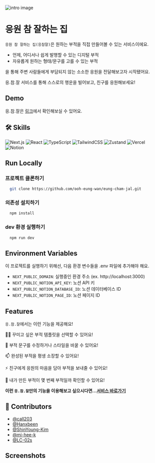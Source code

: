 ![intro image](https://github.com/ooh-eung-wan/eung-cham-jal/blob/main/public/img/og-image.png?raw=true)

# 응원 참 잘하는 집

`응원 참 잘하는 집(응참잘)`은 원하는 부적을 직접 만들어볼 수 있는 서비스이에요.

- 언제, 어디서나 쉽게 발행할 수 있는 디지털 부적
- 자유롭게 원하는 형태/문구를 고를 수 있는 부적

을 통해 주변 사람들에게 부담되지 않는 소소한 응원을 전달해보고자 시작됐어요.

응.참.잘 서비스를 통해 스스로의 행운을 빌어보고, 친구를 응원해보세요!

## Demo

응.참.잘은 [링크](https://eung-cham-jal.vercel.app/)에서 확인해보실 수 있어요.

## 🛠 Skills

![Next.js](https://img.shields.io/badge/Next.js-black?logo=next.js&logoColor=white) ![React](https://img.shields.io/badge/React-%2320232a.svg?logo=react&logoColor=%2361DAFB) ![TypeScript](https://img.shields.io/badge/typescript-%23007ACC.svg?style=for-the-badge&logo=typescript&logoColor=white) ![TailwindCSS](https://img.shields.io/badge/Tailwind%20CSS-%2338B2AC.svg?logo=tailwind-css&logoColor=white) ![Zustand](https://img.shields.io/badge/zustand-2F3134?style=for-the-badge&logo=hyperledger&logoColor=white) ![Vercel](https://img.shields.io/badge/vercel-%23000000.svg?style=for-the-badge&logo=vercel&logoColor=white) ![Notion](https://img.shields.io/badge/Notion-%23000000.svg?style=for-the-badge&logo=notion&logoColor=white)

## Run Locally

### 프로젝트 클론하기

```bash
  git clone https://github.com/ooh-eung-wan/eung-cham-jal.git
```

### 의존성 설치하기

```bash
  npm install
```

### dev 환경 실행하기

```bash
  npm run dev
```

## Environment Variables

이 프로젝트를 실행하기 위해선, 다음 환경 변수들을 .env 파일에 추가해야 해요.

- `NEXT_PUBLIC_DOMAIN`: 실행중인 환경 주소 (ex. http://localhost:3000)
- `NEXT_PUBLIC_NOTION_API_KEY`: 노션 API 키
- `NEXT_PUBLIC_NOTION_DATABASE_ID`: 노션 데이터베이스 ID
- `NEXT_PUBLIC_NOTION_PAGE_ID`: 노션 페이지 ID

## Features

`응.참.잘`에서는 이런 기능을 제공해요!

👩‍💻 꾸미고 싶은 부적 템플릿을 선택할 수 있어요!

🧠 부적 문구를 수정하거나 스타일을 바꿀 수 있어요!

📫 완성된 부적을 평생 소장할 수 있어요!

⚡️ 친구에게 응원의 마음을 담아 부적을 보내줄 수 있어요!

🤔 내가 만든 부적이 몇 번째 부적일까 확인할 수 있어요!

**이런 `응.참.잘`만의 기능을 이용해보고 싶으시다면...[서비스 바로가기](https://eung-cham-jal.vercel.app/)**

## 🔗 Contributors

- [@call203](https://www.github.com/call203)
- [@Hanxbeen](https://www.github.com/Hanxbeen)
- [@ShinYoung-Kim](https://www.github.com/ShinYoung-Kim)
- [@mi-hee-k](https://www.github.com/mi-hee-k)
- [@LC-02s](https://www.github.com/LC-02s)

## Screenshots
